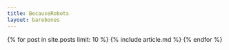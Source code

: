 ```yaml
---
title: BecauseRobots
layout: barebones
---
```


<section class="articles">
	{% for post in site.posts limit: 10 %}
		{% include article.md %}
	{% endfor %}
</section>
